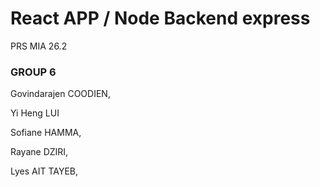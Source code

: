 # React APP / Node Backend express

PRS MIA 26.2

### GROUP 6

Govindarajen COODIEN,

Yi Heng LUI

Sofiane HAMMA,

Rayane DZIRI,

Lyes AIT TAYEB,
